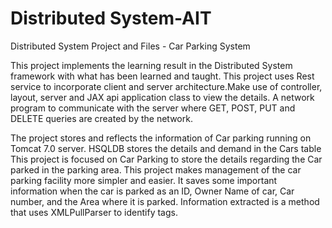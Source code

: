 # Distributed System-AIT
Distributed System Project and Files - Car Parking System

This project implements the learning result in the Distributed System framework with what has been learned and taught. This project uses Rest service to incorporate client and server architecture.Make use of controller, layout, server and JAX api application class to view the details. A network program to communicate with the server where GET, POST, PUT and DELETE queries are created by the network.

The project stores and reflects the information of Car parking running on Tomcat 7.0 server. HSQLDB stores the details and demand in the Cars table This project is focused on Car Parking to store the details regarding the Car parked in the parking area. This project makes management of the car parking facility more simpler and easier. It saves some important information when the car is parked as an ID, Owner Name of car, Car number, and the Area where it is parked. Information extracted is a method that uses XMLPullParser to identify tags.
